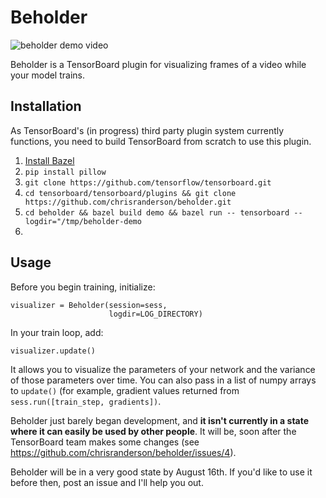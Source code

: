 # Beholder

![beholder demo video](https://raw.githubusercontent.com/chrisranderson/beholder/master/demo.gif)

Beholder is a TensorBoard plugin for visualizing frames of a video while your model trains. 

## Installation
As TensorBoard's (in progress) third party plugin system currently functions, you need to build TensorBoard from scratch to use this plugin.

1. [Install Bazel](https://docs.bazel.build/versions/master/install.html)
2. `pip install pillow`
3. `git clone https://github.com/tensorflow/tensorboard.git`
4. `cd tensorboard/tensorboard/plugins && git clone https://github.com/chrisranderson/beholder.git`
6. `cd beholder && bazel build demo && bazel run -- tensorboard --logdir="/tmp/beholder-demo`
7. 


## Usage

Before you begin training, initialize:

    visualizer = Beholder(session=sess,
                          logdir=LOG_DIRECTORY)

In your train loop, add:

    visualizer.update()

It allows you to visualize the parameters of your network and the variance of those parameters over time. You can also pass in a list of numpy arrays to `update()` (for example, gradient values returned from `sess.run([train_step, gradients])`.

Beholder just barely began development, and **it isn't currently in a state where it can easily be used by other people**. It will be, soon after the TensorBoard team makes some changes (see https://github.com/chrisranderson/beholder/issues/4).

Beholder will be in a very good state by August 16th. If you'd like to use it before then, post an issue and I'll help you out.
